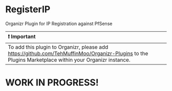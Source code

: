 # RegisterIP
Organizr Plugin for IP Registration against PfSense

| :exclamation: Important                                                          |
|:---------------------------------------------------------------------------|
| To add this plugin to Organizr, please add https://github.com/TehMuffinMoo/Organizr-Plugins to the Plugins Marketplace within your Organizr instance. |

# WORK IN PROGRESS! #
